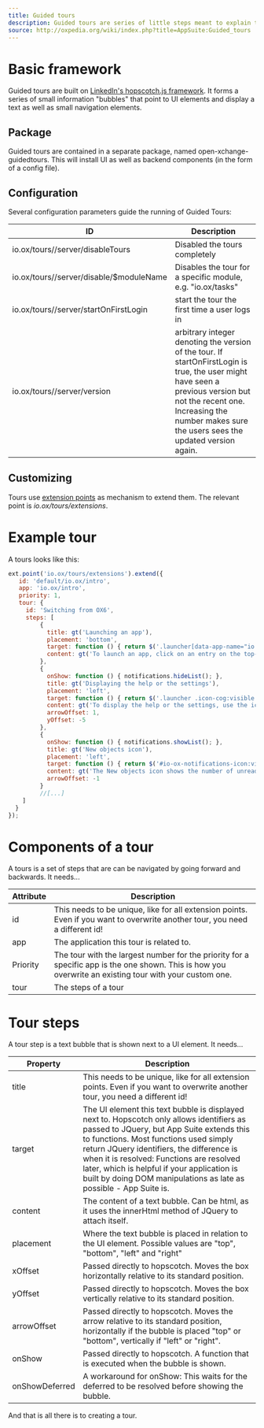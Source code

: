 ```yaml
---
title: Guided tours 
description: Guided tours are series of little steps meant to explain the various functions of OX to an end user. 
source: http://oxpedia.org/wiki/index.php?title=AppSuite:Guided_tours
---
```


# Basic framework

Guided tours are built on [LinkedIn's hopscotch.js framework](https://github.com/linkedin/hopscotch). 
It forms a series of small information "bubbles" that point to UI elements and display a text as well as small navigation elements.

## Package

Guided tours are contained in a separate package, named open-xchange-guidedtours. 
This will install UI as well as backend components (in the form of a config file).

## Configuration

Several configuration parameters guide the running of Guided Tours:

| ID                                      | Description                                                                                                                                                                                                                      |
| --------------------------------------- | -------------------------------------------------------------------------------------------------------------------------------------------------------------------------------------------------------------------------------- |
| io.ox/tours//server/disableTours        | Disabled the tours completely                                                                                                                                                                                                    |
| io.ox/tours//server/disable/$moduleName | Disables the tour for a specific module, e.g. "io.ox/tasks"                                                                                                                                                                      |
| io.ox/tours//server/startOnFirstLogin   | start the tour the first time a user logs in                                                                                                                                                                                     |
| io.ox/tours//server/version             | arbitrary integer denoting the version of the tour. If startOnFirstLogin is true, the user might have seen a previous version but not the recent one. Increasing the number makes sure the users sees the updated version again. |

## Customizing

Tours use [extension points](http://oxpedia.org/wiki/index.php?title=AppSuite:Extension_points) as mechanism to extend them. 
The relevant point is _io.ox/tours/extensions_.

# Example tour

A tours looks like this:

```javascript
ext.point('io.ox/tours/extensions').extend({
   id: 'default/io.ox/intro',
   app: 'io.ox/intro',
   priority: 1,
   tour: {
     id: 'Switching from OX6',
     steps: [
         {
           title: gt('Launching an app'),
           placement: 'bottom',
           target: function () { return $('.launcher[data-app-name="io.ox/mail"]')[0]; },
           content: gt('To launch an app, click on an entry on the top-left side of the menu bar.')
         },
         {
           onShow: function () { notifications.hideList(); },
           title: gt('Displaying the help or the settings'),
           placement: 'left',
           target: function () { return $('.launcher .icon-cog:visible')[0]; },
           content: gt('To display the help or the settings, use the icons on the right side of the menu bar.'),
           arrowOffset: 1,
           yOffset: -5
         },
         {
           onShow: function () { notifications.showList(); },
           title: gt('New objects icon'),
           placement: 'left',
           target: function () { return $('#io-ox-notifications-icon:visible')[0]; },
           content: gt('The New objects icon shows the number of unread E-Mails or other notifications. If clicking the icon, the info area opens.'),
           arrowOffset: -1
         }
         //[...]
    ]
  }
});
```

# Components of a tour

A tours is a set of steps that are can be navigated by going forward and backwards. It needs...

| Attribute | Description                                                                                                                                             |
| --------- | ------------------------------------------------------------------------------------------------------------------------------------------------------- |
| id        | This needs to be unique, like for all extension points. Even if you want to overwrite another tour, you need a different id!                            |
| app       | The application this tour is related to.                                                                                                                |
| Priority  | The tour with the largest number for the priority for a specific app is the one shown. This is how you overwrite an existing tour with your custom one. |
| tour      | The steps of a tour                                                                                                                                     |

# Tour steps

A tour step is a text bubble that is shown next to a UI element. It needs...

| Property       | Description                                                                                                                                                                                                                                                                                                                                                                                   |
| -------------- | --------------------------------------------------------------------------------------------------------------------------------------------------------------------------------------------------------------------------------------------------------------------------------------------------------------------------------------------------------------------------------------------- |
| title          | This needs to be unique, like for all extension points. Even if you want to overwrite another tour, you need a different id!                                                                                                                                                                                                                                                                  |
| target         | The UI element this text bubble is displayed next to. Hopscotch only allows identifiers as passed to JQuery, but App Suite extends this to functions. Most functions used simply return JQuery identifiers, the difference is when it is resolved: Functions are resolved later, which is helpful if your application is built by doing DOM manipulations as late as possible - App Suite is. |
| content        | The content of a text bubble. Can be html, as it uses the innerHtml method of JQuery to attach itself.                                                                                                                                                                                                                                                                                        |
| placement      | Where the text bubble is placed in relation to the UI element. Possible values are "top", "bottom", "left" and "right"                                                                                                                                                                                                                                                                        |
| xOffset        | Passed directly to hopscotch. Moves the box horizontally relative to its standard position.                                                                                                                                                                                                                                                                                                   |
| yOffset        | Passed directly to hopscotch. Moves the box vertically relative to its standard position.                                                                                                                                                                                                                                                                                                     |
| arrowOffset    | Passed directly to hopscotch. Moves the arrow relative to its standard position, horizontally if the bubble is placed "top" or "bottom", vertically if "left" or "right".                                                                                                                                                                                                                     |
| onShow         | Passed directly to hopscotch. A function that is executed when the bubble is shown.                                                                                                                                                                                                                                                                                                           |
| onShowDeferred | A workaround for onShow: This waits for the deferred to be resolved before showing the bubble.                                                                                                                                                                                                                                                                                                |

And that is all there is to creating a tour.
